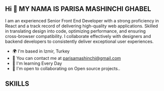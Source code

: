 ## Hi 👋 MY NAMA IS PARISA MASHINCHI GHABEL

I am an experienced Senior Front End Developer with a strong proficiency in React and a track record of delivering high-quality web applications. Skilled in translating design into code, optimizing performance, and ensuring cross-browser compatibility. I collaborate effectively with designers and backend developers to consistently deliver exceptional user experiences.


- 🌍 I'm based in Izmir, Turkey
- 💌 You can contact me at parisamashinchi@gmail.com
- 💼 I'm learning Every Day
- 🤝 I'm open to collaborating on Open source projects..

 ## SKIILLS
